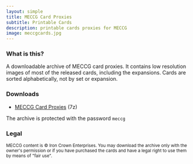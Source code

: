 ```yaml
---
layout: simple
title: MECCG Card Proxies
subtitle: Printable Cards
description: printable cards proxies for MECCG
image: meccgcards.jpg
---
```


### What is this?

A downloadable archive of MECCG card proxies. It contains low resolution images of most of the released cards, including the expansions. Cards are sorted alphabetically, not by set or expansion.

### Downloads

- [MECCG Card Proxies](https://app.box.com/s/26swx5uwztsblnzuhlly04jj6gurklb7) (7z)

The archive is protected with the password `meccg`

### Legal

<small>MECCG content is &copy; Iron Crown Enterprises. You may download the archive only with the owner's permission or if you have purchased the cards and have a legal right to use them by means of "fair use".</small>
